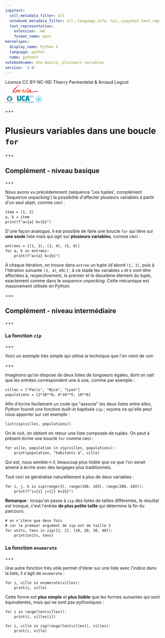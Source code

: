 ```yaml
---
jupytext:
  cell_metadata_filter: all
  notebook_metadata_filter: all,-language_info,-toc,-jupytext.text_representation.jupytext_version,-jupytext.text_representation.format_version
  text_representation:
    extension: .md
    format_name: myst
kernelspec:
  display_name: Python 3
  language: python
  name: python3
notebookname: Une boucle, plusieurs variables
version: '3.0'
---
```


<div class="licence">
<span>Licence CC BY-NC-ND</span>
<span>Thierry Parmentelat &amp; Arnaud Legout</span>
<span><img src="media/both-logos-small-alpha.png" /></span>
</div>

+++

# Plusieurs variables dans une boucle `for`

+++

## Complément - niveau basique

+++

Nous avons vu précédemment (séquence 'Les tuples', complément 'Sequence unpacking') la possibilité d'affecter plusieurs variables à partir d'un seul objet, comme ceci :

```{code-cell}
item = (1, 2)
a, b = item
print(f"a={a} b={b}")
```

D'une façon analogue, il est possible de faire une boucle `for` qui itère sur **une seule** liste mais qui *agit* sur **plusieurs variables**, comme ceci :

```{code-cell}
entrees = [(1, 2), (3, 4), (5, 6)]
for a, b in entrees:
    print(f"a={a} b={b}")
```

À chaque itération, on trouve dans `entree` un tuple (d'abord `(1, 2)`, puis à l'itération suivante `(3, 4)`, etc.) ; à ce stade les variables `a` et `b` vont être affectées à, respectivement, le premier et le deuxième élément du tuple, exactement comme dans le *sequence unpacking*. Cette mécanique est massivement utilisée en Python.

+++

## Complément - niveau intermédiaire

+++

### La fonction `zip`

+++

Voici un exemple très simple qui utilise la technique que l'on vient de voir.

+++

Imaginons qu'on dispose de deux listes de longueurs égales, dont on sait que les entrées correspondent une à une, comme par exemple :

```{code-cell}
villes = ["Paris", "Nice", "Lyon"]
populations = [2*10**6, 4*10**5, 10**6]
```

Afin d'écrire facilement un code qui "associe" les deux listes entre elles, Python fournit une fonction *built-in* baptisée `zip` ; voyons ce qu'elle peut nous apporter sur cet exemple :

```{code-cell}
list(zip(villes, populations))
```

On le voit, on obtient en retour une liste composée de tuples. On peut à présent écrire une boucle `for` comme ceci :

```{code-cell}
for ville, population in zip(villes, populations):
    print(population, "habitants à", ville)
```

Qui est, nous semble-t-il, beaucoup plus lisible que ce que l'on serait amené à écrire avec des langages plus traditionnels.

Tout ceci se généralise naturellement à plus de deux variables :

```{code-cell}
for i, j, k in zip(range(3), range(100, 103), range(200, 203)):
    print(f"i={i} j={j} k={k}")
```

**Remarque** : lorsqu'on passe à `zip` des listes de tailles différentes, le résultat est tronqué, c'est l'entrée **de plus petite taille** qui détermine la fin du parcours.

```{code-cell}
# on n'itère que deux fois
# car le premier argument de zip est de taille 2
for units, tens in zip([1, 2], [10, 20, 30, 40]):
    print(units, tens)
```

### La fonction `enumerate`

+++

Une autre fonction très utile permet d'itérer sur une liste avec l'indice dans la liste, il s'agit de `enumerate` :

```{code-cell}
for i, ville in enumerate(villes):
    print(i, ville)
```

Cette forme est **plus simple** et **plus lisible** que les formes suivantes qui sont équivalentes, mais qui ne sont pas pythoniques :

```{code-cell}
for i in range(len(villes)):
    print(i, villes[i])
```

```{code-cell}
for i, ville in zip(range(len(villes)), villes):
    print(i, ville)
```
